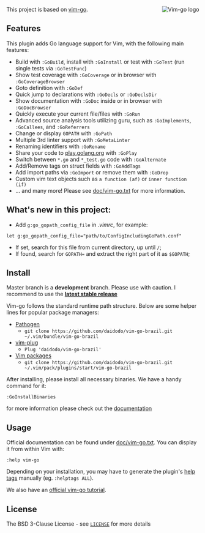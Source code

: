 <p align="center">
  <img style="float: right;" src="assets/vim-go.png" alt="Vim-go logo"/>
</p>

This project is based on [vim-go](https://github.com/fatih/vim-go).

## Features

This plugin adds Go language support for Vim, with the following main features:

* Build with `:GoBuild`, install with `:GoInstall` or test
  with `:GoTest` (run single tests via `:GoTestFunc`)
* Show test coverage with `:GoCoverage` or in browser with `:GoCoverageBrowser` 
* Goto definition with `:GoDef`
* Quick jump to declarations with `:GoDecls` or `:GoDeclsDir`
* Show documentation with `:GoDoc` inside or in browser with `:GoDocBrowser`
* Quickly execute your current file/files with `:GoRun`
* Advanced source analysis tools utilizing guru, such as `:GoImplements`,
  `:GoCallees`, and `:GoReferrers`
* Change or display `GOPATH` with `:GoPath`
* Multiple 3rd linter support with `:GoMetaLinter`
* Renaming identifiers with `:GoRename`
* Share your code to [play.golang.org](http://play.golang.org) with `:GoPlay`
* Switch between `*.go` and `*_test.go` code with `:GoAlternate`
* Add/Remove tags on struct fields with `:GoAddTags`
* Add import paths via `:GoImport` or remove them with `:GoDrop`
* Custom vim text objects such as `a function (af)` or `inner function (if)`
* ... and many more! Please see [doc/vim-go.txt](doc/vim-go.txt) for more information.

## What's new in this project:
* Add `g:go_gopath_config_file` in *.vimrc*, for example:
```
let g:go_gopath_config_file="path/to/ConfigIncludingGoPath.conf"
```
* If set, search for this file from current directory, up until `/`;
* If found, search for `GOPATH=` and extract the right part of it as `$GOPATH`;

## Install

Master branch is a **development** branch. Please use with caution.
I recommend to use the [**latest stable release**](https://github.com/fatih/vim-go/releases/latest)

Vim-go follows the standard runtime path structure. Below are some helper lines
for popular package managers:

*  [Pathogen](https://github.com/tpope/vim-pathogen)
    * `git clone https://github.com/daidodo/vim-go-brazil.git ~/.vim/bundle/vim-go-brazil`
*  [vim-plug](https://github.com/junegunn/vim-plug)
    * `Plug 'daidodo/vim-go-brazil'`
*  [Vim packages](http://vimhelp.appspot.com/repeat.txt.html#packages)
    * `git clone https://github.com/daidodo/vim-go-brazil.git ~/.vim/pack/plugins/start/vim-go-brazil`

After installing, please install all necessary binaries. We have a handy
command for it:

```
:GoInstallBinaries
```

for more information please check out the [documentation](doc/vim-go.txt)

## Usage

Official documentation can be found under [doc/vim-go.txt](doc/vim-go.txt). You can display it from within Vim with:

```
:help vim-go
```

Depending on your installation, you may have to generate the plugin's [help
tags](https://github.com/vim/vim/blob/v8.0.0711/runtime/doc/helphelp.txt#L206-L227)
manually (eg. `:helptags ALL`).

We also have an [official vim-go
tutorial](https://github.com/fatih/vim-go-tutorial).

## License

The BSD 3-Clause License - see [`LICENSE`](LICENSE) for more details

